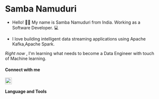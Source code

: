 # Samba Namuduri 

- Hello! 👋🏼 My name is Samba Namuduri from India. Working as a Software Developer. 💻

- I love building intelligent data streaming applications using Apache Kafka,Apache Spark.

<em>Right now</em> , I'm learning what needs to become a Data Engineer with touch of Machine learning. 


<h4>Connect with me</h4>

<a href="https://www.linkedin.com/in/samba-namuduri-94804a182/" rel="nofollow">
<img alt="SambaNamuduri" src="https://camo.githubusercontent.com/d659d2bac00c01b42bffbae84bdc121e828b8fecd5b4949ffa2575f5d9e4a371/68747470733a2f2f63646e2e6a7364656c6976722e6e65742f6e706d2f73696d706c652d69636f6e734076332f69636f6e732f6c696e6b6564696e2e737667" data-canonical-src="https://cdn.jsdelivr.net/npm/simple-icons@v3/icons/linkedin.svg" style="max-width:100%;" width="22px" align="left"></a>

<br>

<h4>Language and Tools</h4>
